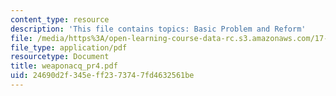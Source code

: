 ```yaml
---
content_type: resource
description: 'This file contains topics: Basic Problem and Reform'
file: /media/https%3A/open-learning-course-data-rc.s3.amazonaws.com/17-460-defense-politics-spring-2006/24690d2f345eff2373747fd4632561be_weaponacq_pr4.pdf
file_type: application/pdf
resourcetype: Document
title: weaponacq_pr4.pdf
uid: 24690d2f-345e-ff23-7374-7fd4632561be
---
```

